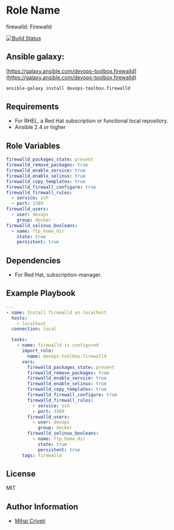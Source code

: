 Role Name
=========

firewalld: Firewalld

[![Build Status](https://travis-ci.org/cmihai-ansible/firewalld.svg?branch=master)](https://travis-ci.org/cmihai-ansible/firewalld)

Ansible galaxy:
---------------

[https://galaxy.ansible.com/devops-toolbox.firewalld](https://galaxy.ansible.com/devops-toolbox.firewalld)

```bash
ansible-galaxy install devops-toolbox.firewalld
```

Requirements
------------

- For RHEL, a Red Hat subscription or functional local repository.
- Ansible 2.4 or higher

Role Variables
--------------

```yaml
firewalld_packages_state: present
firewalld_remove_packages: true
firewalld_enable_service: true
firewalld_enable_selinux: true
firewalld_copy_templates: true
firewalld_firewall_configure: true
firewalld_firewall_rules:
  - service: ssh
  - port: 3389
firewalld_users:
  - user: devops
    group: docker
firewalld_selinux_booleans:
  - name: ftp_home_dir
    state: true
    persistent: true
```

Dependencies
------------

- For Red Hat, subscription-manager.

Example Playbook
----------------

```yaml
---
- name: Install firewalld on localhost
  hosts:
    - localhost
  connection: local

  tasks:
    - name: firewalld is configured
      import_role:
        name: devops-toolbox.firewalld
      vars:
        firewalld_packages_state: present
        firewalld_remove_packages: true
        firewalld_enable_service: true
        firewalld_enable_selinux: true
        firewalld_copy_templates: true
        firewalld_firewall_configure: true
        firewalld_firewall_rules:
          - service: ssh
          - port: 3389
        firewalld_users:
          - user: devops
            group: docker
        firewalld_selinux_booleans:
          - name: ftp_home_dir
            state: true
            persistent: true
      tags: firewalld
```

License
-------

MIT

Author Information
------------------

- [Mihai Criveti](https://www.linkedin.com/in/devops-toolbox.)
